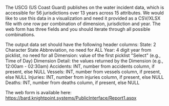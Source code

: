 The USCG (US Coast Guard) publishes on the water incident data, which is accessible for 56 jurisdictions over 13 years across 15 attributes. We would like to use this data in a visualization and need it provided as a CSV/XLSX file with one row per combination of dimension, jurisdiction and year. The web form has three fields and you should iterate through all possible combinations. 

The output data set should have the following header columns: 
State: 2 Character State Abbreviation, no need for ALL 
Year: 4 digit year from picklist, no need for all 
Dimension: value of the first picklist "Select" (e.g., Time of Day) 
Dimension Detail: the values returned by the Dimension (e.g., 12:00am - 02:30am) 
Accidents: INT, number from accidents column, if present, else NULL 
Vessels: INT, number from vessels column, if present, else NULL 
Injuries: INT, number from injuries column, if present, else NULL 
Deaths: INT, number from deaths column, if present, else NULL 

The web form is available here: https://bard.knightpoint.systems/PublicInterface/Report1.aspx 
